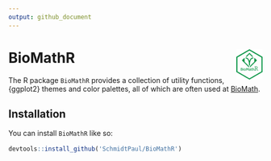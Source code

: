 ```yaml
---
output: github_document
---
```


# BioMathR <img src="man/figures/logo.png" align="right" height="60" />

The R package `BioMathR` provides a collection of utility functions, {ggplot2} themes and color palettes, all of which are often used at [BioMath](https://www.biomath.de/).

## Installation

You can install `BioMathR` like so:

``` r
devtools::install_github('SchmidtPaul/BioMathR')
```

